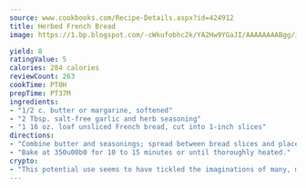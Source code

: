 ```yaml
---
source: www.cookbooks.com/Recipe-Details.aspx?id=424912
title: Herbed French Bread
image: https://1.bp.blogspot.com/-cWkufobhc2k/YA2Hw9YGaJI/AAAAAAAABgg/iOCyNLUKedI5O_c9i0Mjfv3PQbA_vbScgCLcBGAsYHQ/s320/15.png

yield: 8
ratingValue: 5
calories: 284 calories
reviewCount: 263
cookTime: PT0H
prepTime: PT37M
ingredients:
- "1/2 c. butter or margarine, softened"
- "2 Tbsp. salt-free garlic and herb seasoning"
- "1 16 oz. loaf unsliced French bread, cut into 1-inch slices"
directions:
- "Combine butter and seasonings; spread between bread slices and place loaf on a baking sheet."
- "Bake at 350u00b0 for 10 to 15 minutes or until thoroughly heated."
crypto:
- "This potential use seems to have tickled the imaginations of many, many bitcoin fanciers."
---
```

